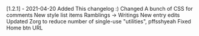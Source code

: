 [1.2.1] - 2021-04-20
Added
    This changelog :)
Changed
    A bunch of CSS for comments
    New style list items
    Ramblings -> Writings
    New entry edits
    Updated Zorg to reduce number of single-use "utilities", pffsshyeah
Fixed
    Home btn URL